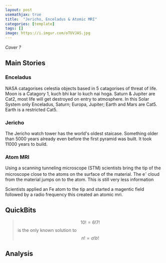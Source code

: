 ```yaml
---
layout: post
usemathjax: true
title:  "Jericho, Enceladus & Atomic MRI"
categories: [template]
tags: []
image: https://i.imgur.com/oTUVJAS.jpg
---
```


*Cover ?*

## Main Stories

### Enceladus
NASA catagorises celestia objects based in 5 catagorises of threat of life. Moon is a Catagory 1, kuch bhi kar lo kuch nai hoga. Saturn & Jupiter are Cat2, most life will get destroyed on entry to atmosphere. In this Solar System only Enceladus, Saturn; Europa, Jupiter; Earth and Mars are Cat5. Earth is a restricted Cat5.

### Jericho
The Jericho watch tower has the world's oldest staicase. Something older than 5000 years already even before the first pyramid was built. It took 11000 years to build.

### Atom MRI
Using a scanning tunneling microscope (STM) scientists bring the tip of the microscope close to the atoms on the surface of the material. The e<sup>-</sup> cloud from the material jumps on to the atom. This is still very less information

Scientists applied an Fe atom to the tip and started a magentic field followed by a radio frequency this created an atomic mri.

## QuickBits
> $$10! = 6!7!$$ is the only known solution to $$n! = a!b!$$


## Analysis